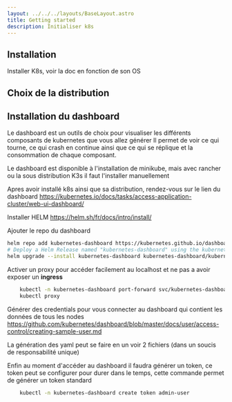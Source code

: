 ```yaml
---
layout: ../../../layouts/BaseLayout.astro
title: Getting started
description: Initialiser k8s
---
```

## Installation
Installer K8s, voir la doc en fonction de son OS

## Choix de la distribution



## Installation du dashboard

Le dashboard est un outils de choix pour visualiser les différents composants de kubernetes que vous allez générer
Il permet de voir ce qui tourne, ce qui crash en continue ainsi que ce qui se réplique et la consommation de chaque composant.

Le dashboard est disponible à l'installation de minikube, mais avec rancher ou la sous distribution K3s il faut l'installer manuellement

Apres avoir installé k8s ainsi que sa distribution, rendez-vous sur le lien du dashboard
https://kubernetes.io/docs/tasks/access-application-cluster/web-ui-dashboard/

Installer HELM 
https://helm.sh/fr/docs/intro/install/

Ajouter le repo du dashboard 
```bash
helm repo add kubernetes-dashboard https://kubernetes.github.io/dashboard/
# Deploy a Helm Release named "kubernetes-dashboard" using the kubernetes-dashboard chart
helm upgrade --install kubernetes-dashboard kubernetes-dashboard/kubernetes-dashboard --create-namespace --namespace kubernetes-dashboard
```

Activer un proxy pour accéder facilement au localhost et ne pas a avoir exposer un **ingress**
```bash
    kubectl -n kubernetes-dashboard port-forward svc/kubernetes-dashboard-kong-proxy 8443:443
    kubectl proxy
```

Générer des credentials pour vous connecter au dashboard qui contient les données de tous les nodes
https://github.com/kubernetes/dashboard/blob/master/docs/user/access-control/creating-sample-user.md

La génération des yaml peut se faire en un voir 2 fichiers (dans un soucis de responsabilité unique)

Enfin au moment d'accéder au dashboard il faudra générer un token, ce token peut se configurer pour durer dans le temps, cette commande permet de générer un token standard
```bash
    kubectl -n kubernetes-dashboard create token admin-user
```